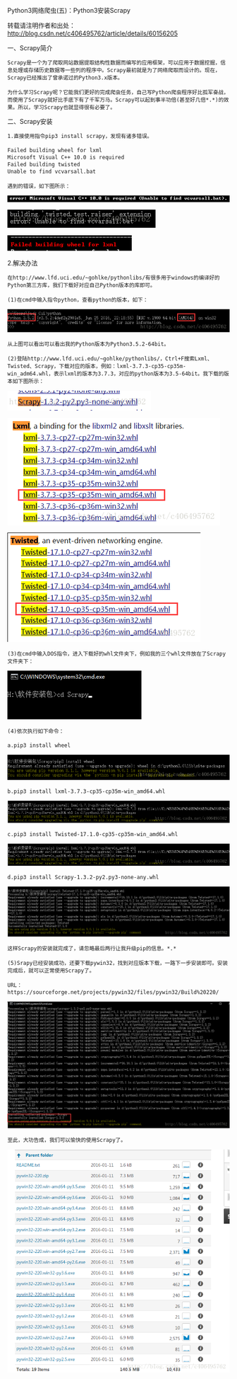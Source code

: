  Python3网络爬虫(五)：Python3安装Scrapy

转载请注明作者和出处：http://blog.csdn.net/c406495762/article/details/60156205

一、Scrapy简介

    Scrapy是一个为了爬取网站数据提取结构性数据而编写的应用框架，可以应用于数据挖掘，信息处理或存储历史数据等一些列的程序中。Scrapy最初就是为了网络爬取而设计的。现在，Scrapy已经推出了曾承诺过的Python3.x版本。

    为什么学习Scrapy呢？它能我们更好的完成爬虫任务，自己写Python爬虫程序好比孤军奋战，而使用了Scrapy就好比手底下有了千军万马。Scrapy可以起到事半功倍(甚至好几倍*.*)的效果。所以，学习Scrapy也就显得很有必要了。

二、Scrapy安装

    1.直接使用指令pip3 install scrapy，发现有诸多错误。

    Failed building wheel for lxml
    Microsoft Visual C++ 10.0 is required
    Failed building twisted
    Unable to find vcvarsall.bat

    遇到的错误，如下图所示：

![image](https://github.com/winter-bear/python-study/blob/master/Python3%E7%BD%91%E7%BB%9C%E7%88%AC%E8%99%AB%E5%85%A5%E9%97%A8(Jack%20Cui)/screenshot/5-1.png)

![image](https://github.com/winter-bear/python-study/blob/master/Python3%E7%BD%91%E7%BB%9C%E7%88%AC%E8%99%AB%E5%85%A5%E9%97%A8(Jack%20Cui)/screenshot/5-2.png)

![image](https://github.com/winter-bear/python-study/blob/master/Python3%E7%BD%91%E7%BB%9C%E7%88%AC%E8%99%AB%E5%85%A5%E9%97%A8(Jack%20Cui)/screenshot/5-3.png)

2.解决办法

    在http://www.lfd.uci.edu/~gohlke/pythonlibs/有很多用于windows的编译好的Python第三方库，我们下载好对应自己Python版本的库即可。

    (1)在cmd中输入指令python，查看python的版本，如下：

![image](https://github.com/winter-bear/python-study/blob/master/Python3%E7%BD%91%E7%BB%9C%E7%88%AC%E8%99%AB%E5%85%A5%E9%97%A8(Jack%20Cui)/screenshot/5-4.png)

    从上图可以看出可以看出我的Python版本为Python3.5.2-64bit。

    (2)登陆http://www.lfd.uci.edu/~gohlke/pythonlibs/，Ctrl+F搜索Lxml、Twisted、Scrapy，下载对应的版本，例如：lxml-3.7.3-cp35-cp35m-win_adm64.whl，表示lxml的版本为3.7.3，对应的python版本为3.5-64bit。我下载的版本如下图所示：

![image](https://github.com/winter-bear/python-study/blob/master/Python3%E7%BD%91%E7%BB%9C%E7%88%AC%E8%99%AB%E5%85%A5%E9%97%A8(Jack%20Cui)/screenshot/5-5.png)

![image](https://github.com/winter-bear/python-study/blob/master/Python3%E7%BD%91%E7%BB%9C%E7%88%AC%E8%99%AB%E5%85%A5%E9%97%A8(Jack%20Cui)/screenshot/5-6.png)

![image](https://github.com/winter-bear/python-study/blob/master/Python3%E7%BD%91%E7%BB%9C%E7%88%AC%E8%99%AB%E5%85%A5%E9%97%A8(Jack%20Cui)/screenshot/5-7.png)

    (3)在cmd中输入DOS指令，进入下载好的whl文件夹下，例如我的三个whl文件放在了Scrapy文件夹下：

![image](https://github.com/winter-bear/python-study/blob/master/Python3%E7%BD%91%E7%BB%9C%E7%88%AC%E8%99%AB%E5%85%A5%E9%97%A8(Jack%20Cui)/screenshot/5-8.png)

    (4)依次执行如下命令：

    a.pip3 install wheel

![image](https://github.com/winter-bear/python-study/blob/master/Python3%E7%BD%91%E7%BB%9C%E7%88%AC%E8%99%AB%E5%85%A5%E9%97%A8(Jack%20Cui)/screenshot/5-9.png)

    b.pip3 install lxml-3.7.3-cp35-cp35m-win_amd64.whl

![image](https://github.com/winter-bear/python-study/blob/master/Python3%E7%BD%91%E7%BB%9C%E7%88%AC%E8%99%AB%E5%85%A5%E9%97%A8(Jack%20Cui)/screenshot/5-10.png)

    c.pip3 install Twisted-17.1.0-cp35-cp35m-win_amd64.whl

![image](https://github.com/winter-bear/python-study/blob/master/Python3%E7%BD%91%E7%BB%9C%E7%88%AC%E8%99%AB%E5%85%A5%E9%97%A8(Jack%20Cui)/screenshot/5-11.png)

    d.pip3 install Scrapy-1.3.2-py2.py3-none-any.whl

![image](https://github.com/winter-bear/python-study/blob/master/Python3%E7%BD%91%E7%BB%9C%E7%88%AC%E8%99%AB%E5%85%A5%E9%97%A8(Jack%20Cui)/screenshot/5-12.png)

    这样Scrapy的安装就完成了，请忽略最后两行让我升级pip的信息。*.*

    (5)Srapy已经安装成功，还要下载pywin32，找到对应版本下载，一路下一步安装即可。安装完成后，就可以正常使用Scrapy了。

    URL：https://sourceforge.net/projects/pywin32/files/pywin32/Build%20220/

![image](https://github.com/winter-bear/python-study/blob/master/Python3%E7%BD%91%E7%BB%9C%E7%88%AC%E8%99%AB%E5%85%A5%E9%97%A8(Jack%20Cui)/screenshot/5-13.png)

    至此，大功告成，我们可以愉快的使用Scrapy了。
![image](https://github.com/winter-bear/python-study/blob/master/Python3%E7%BD%91%E7%BB%9C%E7%88%AC%E8%99%AB%E5%85%A5%E9%97%A8(Jack%20Cui)/screenshot/5-14.png)